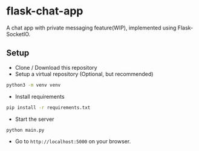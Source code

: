 # flask-chat-app
A chat app with private messaging feature(WIP), implemented using Flask-SocketIO.

## Setup
* Clone / Download this repository
* Setup a virtual repository (Optional, but recommended)
```bash
python3 -m venv venv
```
* Install requirements
```bash
pip install -r requirements.txt
```
* Start the server
```bash
python main.py
```
* Go to `http://localhost:5000` on your browser.
